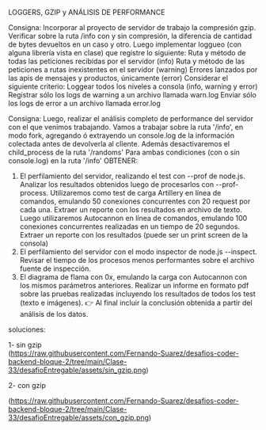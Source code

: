 LOGGERS, GZIP y ANÁLISIS DE PERFORMANCE

Consigna:
Incorporar al proyecto de servidor de trabajo la compresión gzip.
Verificar sobre la ruta /info con y sin compresión, la diferencia de cantidad de bytes devueltos en un caso y otro.
Luego implementar loggueo (con alguna librería vista en clase) que registre lo siguiente:
Ruta y método de todas las peticiones recibidas por el servidor (info)
Ruta y método de las peticiones a rutas inexistentes en el servidor (warning)
Errores lanzados por las apis de mensajes y productos, únicamente (error)
Considerar el siguiente criterio:
Loggear todos los niveles a consola (info, warning y error)
Registrar sólo los logs de warning a un archivo llamada warn.log
Enviar sólo los logs de error a un archivo llamada error.log

Consigna: Luego, realizar el análisis completo de performance del servidor con el que venimos trabajando.
Vamos a trabajar sobre la ruta '/info', en modo fork, agregando ó extrayendo un console.log de la información colectada antes de devolverla al cliente. Además desactivaremos el child_process de la ruta '/randoms'
Para ambas condiciones (con o sin console.log) en la ruta '/info' OBTENER:

1. El perfilamiento del servidor, realizando el test con --prof de node.js. Analizar los resultados obtenidos luego de procesarlos con --prof-process.
   Utilizaremos como test de carga Artillery en línea de comandos, emulando 50 conexiones concurrentes con 20 request por cada una. Extraer un reporte con los resultados en archivo de texto.
   Luego utilizaremos Autocannon en línea de comandos, emulando 100 conexiones concurrentes realizadas en un tiempo de 20 segundos. Extraer un reporte con los resultados (puede ser un print screen de la consola)
2. El perfilamiento del servidor con el modo inspector de node.js --inspect. Revisar el tiempo de los procesos menos performantes sobre el archivo fuente de inspección.
3. El diagrama de flama con 0x, emulando la carga con Autocannon con los mismos parámetros anteriores.
   Realizar un informe en formato pdf sobre las pruebas realizadas incluyendo los resultados de todos los test (texto e imágenes).
   👉 Al final incluir la conclusión obtenida a partir del análisis de los datos.

soluciones:

1- sin gzip  
(https://raw.githubusercontent.com/Fernando-Suarez/desafios-coder-backend-bloque-2/tree/main/Clase-33/desafioEntregable/assets/sin_gzip.png)

2- con gzip

(https://raw.githubusercontent.com/Fernando-Suarez/desafios-coder-backend-bloque-2/tree/main/Clase-33/desafioEntregable/assets/con_gzip.png)
